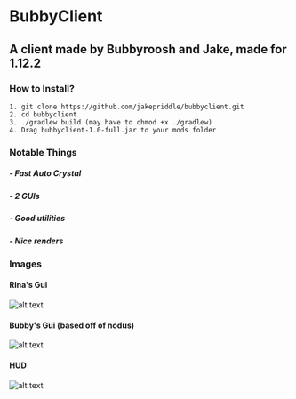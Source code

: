# BubbyClient

## A client made by Bubbyroosh and Jake, made for 1.12.2

### How to Install?
```1. git clone https://github.com/jakepriddle/bubbyclient.git``` \
```2. cd bubbyclient``` \
```3. ./gradlew build (may have to chmod +x ./gradlew)``` \
```4. Drag bubbyclient-1.0-full.jar to your mods folder``` 

### Notable Things

##### - Fast Auto Crystal
##### - 2 GUIs
##### - Good utilities
##### - Nice renders

### Images 

#### Rina's Gui

![alt text](https://jrepxc.wtf/assets/img/rinagui.png)

#### Bubby's Gui (based off of nodus)

![alt text](https://jrepxc.wtf/assets/img/nodus.png)

#### HUD

![alt text](https://jrepxc.wtf/assets/img/hud.png)
